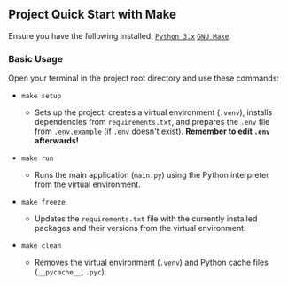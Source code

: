 ## Project Quick Start with Make

Ensure you have the following installed:
[`Python 3.x`](https://www.python.org/)
[`GNU Make`](https://www.gnu.org/software/make/).

### Basic Usage

Open your terminal in the project root directory and use these commands:

* `make setup`
    * Sets up the project: creates a virtual environment (`.venv`), installs dependencies from `requirements.txt`, and
      prepares the `.env` file from `.env.example` (if `.env` doesn't exist). **Remember to edit `.env` afterwards!**

* `make run`
    * Runs the main application (`main.py`) using the Python interpreter from the virtual environment.

* `make freeze`
    * Updates the `requirements.txt` file with the currently installed packages and their versions from the virtual
      environment.

* `make clean`
    * Removes the virtual environment (`.venv`) and Python cache files (`__pycache__`, `.pyc`).
